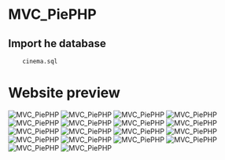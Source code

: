 # MVC_PiePHP

 
## Import he database  

```bash
    cinema.sql
```

# Website preview

![MVC_PiePHP](.github/preview/home.png "Home page preview")
![MVC_PiePHP](.github/preview/login.png "User login page preview")
![MVC_PiePHP](.github/preview/register.png "Register page preview")
![MVC_PiePHP](.github/preview/profil.png " Profil page preview")
![MVC_PiePHP](.github/preview/profil_modif.png " Profil change page preview")
![MVC_PiePHP](.github/preview/historique.png " Historique page preview")
![MVC_PiePHP](.github/preview/movie_list.png "Movies page preview")
![MVC_PiePHP](.github/preview/movie_notlog.png "Movie not log page preview")
![MVC_PiePHP](.github/preview/movie_islog.png "Movie log page preview")
![MVC_PiePHP](.github/preview/movie_modif.png "Movie modif page preview")
![MVC_PiePHP](.github/preview/movie_add.png "Movie add page preview")
![MVC_PiePHP](.github/preview/list_genre_not_log.png " List genre not log page preview")
![MVC_PiePHP](.github/preview/list_genre_islog.png " List genre log page preview")
![MVC_PiePHP](.github/preview/genre_modif.png " Genre modif preview")
![MVC_PiePHP](.github/preview/members.png " Members page preview")
![MVC_PiePHP](.github/preview/prices.png " Prices page preview")
![MVC_PiePHP](.github/preview/abos.png " Abonnement page preview")
![MVC_PiePHP](.github/preview/salle.png " Salles page preview")
 